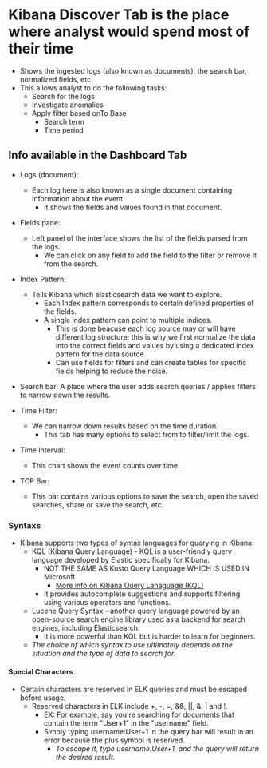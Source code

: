 # Kibana Discover Tab is the place where analyst would spend most of their time

* Shows the ingested logs (also known as documents), the search bar, normalized fields, etc.
* This allows analyst to do the following tasks:
  * Search for the logs
  * Investigate anomalies
  * Apply filter based onTo Base
    * Search term
    * Time period

## Info available in the Dashboard Tab

* Logs (document):
  * Each log here is also known as a single document containing information about the event.
    * It shows the fields and values found in that document.

* Fields pane:
  * Left panel of the interface shows the list of the fields parsed from the logs.
    * We can click on any field to add the field to the filter or remove it from the search.

* Index Pattern:
  * Tells Kibana which elasticsearch data we want to explore.
    * Each Index pattern corresponds to certain defined properties of the fields.
    * A single index pattern can point to multiple indices.
      * This is done beacuse each log source may or will have different log structure; this is why we first normalize the data into the correct fields and values by using a dedicated index pattern for the data source
      * Can use fields for filters and can create tables for specific fields helping to reduce the noise.

* Search bar:
  A place where the user adds search queries / applies filters to narrow down the results.

* Time Filter:
  * We can narrow down results based on the time duration.
    * This tab has many options to select from to filter/limit the logs.

* Time Interval:
  * This chart shows the event counts over time.

* TOP Bar:
  * This bar contains various options to save the search, open the saved searches, share or save the search, etc.

### Syntaxs

* Kibana supports two types of syntax languages for querying in Kibana:
  * KQL (Kibana Query Language) - KQL is a user-friendly query language developed by Elastic specifically for Kibana.
    * NOT THE SAME AS Kusto Query Language WHICH IS USED IN Microsoft
      * [More info on Kibana Query Lanaguage (KQL)](/ELK/overview/kql.md)
    * It provides autocomplete suggestions and supports filtering using various operators and functions.
  * Lucene Query Syntax - another query language powered by an open-source search engine library used as a backend for search engines, including Elasticsearch.
    * It is more powerful than KQL but is harder to learn for beginners.
  * *The choice of which syntax to use ultimately depends on the situation and the type of data to search for.*

#### Special Characters

* Certain characters are reserved in ELK queries and must be escaped before usage.
  * Reserved characters in ELK include +, -, =, &&, ||, &, | and !.
    * EX: For example, say you're searching for documents that contain the term "User+1" in the "username" field.
    * Simply typing username:User+1 in the query bar will result in an error because the plus symbol is reserved.
      * *To escape it, type username:User\+1, and the query will return the desired result.*

